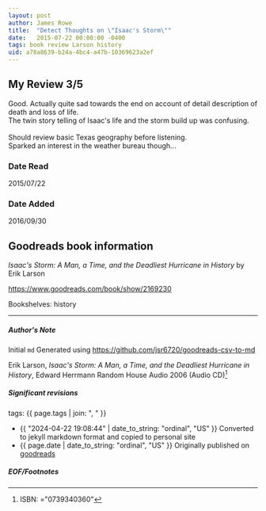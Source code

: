 ```yaml
---
layout: post
author: James Rowe
title:  "Detect Thoughts on \"Isaac's Storm\""
date:   2015-07-22 00:00:00 -0400
tags: book review Larson history
uid: a78a8639-b24a-4bc4-a47b-10369623a2ef
---
```


<!-- highly dependent on how you personally use jekyll templates, and how you want this to show up -->
<!-- escape any jekyll keys with double brackets -->

## My Review 3/5

Good. Actually quite sad towards the end on account of detail description of death and loss of life.<br/>The twin story telling of Isaac's life and the storm build up was confusing.<br/><br/>Should review basic Texas geography before listening.<br/>Sparked an interest in the weather bureau though...

### Date Read
2015/07/22

### Date Added
2016/09/30

## Goodreads book information

*Isaac's Storm: A Man, a Time, and the Deadliest Hurricane in History* by Erik Larson

https://www.goodreads.com/book/show/2169230

Bookshelves: history

---

##### Author's Note

Initial `md` Generated using https://github.com/jsr6720/goodreads-csv-to-md

Erik Larson, *Isaac's Storm: A Man, a Time, and the Deadliest Hurricane in History*, Edward Herrmann Random House Audio 2006 (Audio CD)[^1]

##### Significant revisions

tags: {{ page.tags | join: ", " }} <!-- todo move this somewhere -->

- {{ "2024-04-22 19:08:44" | date_to_string: "ordinal", "US" }} Converted to jekyll markdown format and copied to personal site
- {{ page.date | date_to_string: "ordinal", "US" }} Originally published on [goodreads](https://www.goodreads.com)

##### EOF/Footnotes

[^1]: ISBN: ="0739340360"